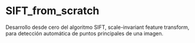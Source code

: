 # SIFT_from_scratch
Desarrollo desde cero del algoritmo SIFT, scale-invariant feature transform, para detección automática de puntos principales de una imagen.
